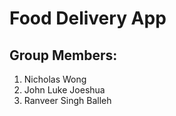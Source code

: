 # Food Delivery App

## Group Members:
1. Nicholas Wong
2. John Luke Joeshua
3. Ranveer Singh Balleh


